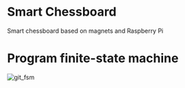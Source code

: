 # Smart Chessboard
Smart chessboard based on magnets and Raspberry Pi

# Program finite-state machine
![git_fsm](https://user-images.githubusercontent.com/74430714/235229058-f54ef537-b581-4e4d-afde-9ae8f47c690b.svg)
